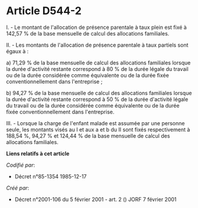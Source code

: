 # Article D544-2

I. - Le montant de l'allocation de présence parentale à taux plein est fixé à 142,57 % de la base mensuelle de calcul des
allocations familiales.

II. - Les montants de l'allocation de présence parentale à taux partiels sont égaux à :

a) 71,29 % de la base mensuelle de calcul des allocations familiales lorsque la durée d'activité restante correspond à 80 %
de la durée légale du travail ou de la durée considérée comme équivalente ou de la durée fixée conventionnellement dans
l'entreprise ;

b) 94,27 % de la base mensuelle de calcul des allocations familiales lorsque la durée d'activité restante correspond à 50 %
de la durée d'activité légale du travail ou de la durée considérée comme équivalente ou de la durée fixée conventionnellement
dans l'entreprise.

III. - Lorsque la charge de l'enfant malade est assumée par une personne seule, les montants visés au I et aux a et b du II
sont fixés respectivement à 188,54 %, 94,27 % et 124,44 % de la base mensuelle de calcul des allocations familiales.

**Liens relatifs à cet article**

_Codifié par_:

  - Décret n°85-1354 1985-12-17

_Créé par_:

  - Décret n°2001-106 du 5 février 2001 - art. 2 () JORF 7 février 2001
